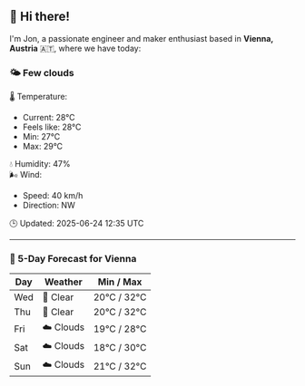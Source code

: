 ## 👋 Hi there!

I'm Jon, a passionate engineer and maker enthusiast based in **Vienna, Austria** 🇦🇹, where we have today:

### 🌤️ Few clouds 

🌡️ Temperature: 
* Current: 28°C
* Feels like: 28°C
* Min: 27°C 
* Max: 29°C  

💧 Humidity: 47%  
🌬️ Wind: 
* Speed: 40 km/h 
* Direction: NW  

🕒 Updated: 2025-06-24 12:35 UTC

---

### 📅 5-Day Forecast for Vienna

| Day | Weather | Min / Max |
|-----|---------|------------|
| Wed | 🌙 Clear | 20°C / 32°C |
| Thu | 🌙 Clear | 20°C / 32°C |
| Fri | ☁️ Clouds | 19°C / 28°C |
| Sat | ☁️ Clouds | 18°C / 30°C |
| Sun | ☁️ Clouds | 21°C / 32°C |
